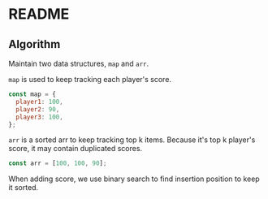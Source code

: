 # README

## Algorithm

Maintain two data structures, `map` and `arr`.

`map` is used to keep tracking each player's score.

```js
const map = {
  player1: 100,
  player2: 90,
  player3: 100,
};
```

`arr` is a sorted arr to keep tracking top k items. Because it's top k player's score, it may contain duplicated scores.

```js
const arr = [100, 100, 90];
```

When adding score, we use binary search to find insertion position to keep it sorted.
